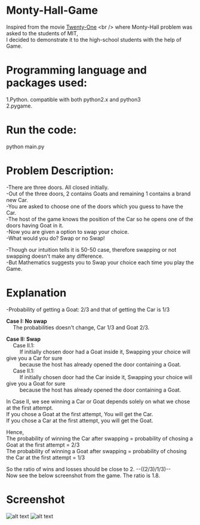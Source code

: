 # Monty-Hall-Game

Inspired from the movie [Twenty-One](https://en.wikipedia.org/wiki/21_(2008_film)) <br />
where Monty-Hall problem was asked to the students of MIT, <br />
I decided to demonstrate it to the high-school students with the help of Game. <br />


# Programming language and packages used:

1.Python. compatible with both python2.x and python3<br />
2.pygame.<br />

# Run the code:
python main.py

# Problem Description:

-There are three doors. All closed initially. <br />
-Out of the three doors, 2 contains Goats and remaining 1 contains a brand new Car. <br />
-You are asked to choose one of the doors which you guess to have the Car. <br />
-The host of the game knows the position of the Car so he opens one of the doors having Goat in it. <br />
-Now you are given a option to swap your choice. <br />
-What would you do? Swap or no Swap! <br />

-Though our intuition tells it is 50-50 case, therefore swapping or not swapping doesn't make any difference. <br />
-But Mathematics suggests you to Swap your choice each time you play the Game. <br />


# Explanation

-Probability of getting a Goat: 2/3 and that of getting the Car is 1/3 <br />

**Case I: No swap** <br />
	&emsp; The probabilities doesn't change, Car 1/3 and Goat 2/3. <br />

**Case II: Swap** <br />
	&emsp; Case II.1: <br />
		&emsp; &emsp; If initially chosen door had a Goat inside it, Swapping your choice will give you a Car for sure <br />
		&emsp; &emsp; because the host has already opened the door containing a Goat. <br />
	&emsp; Case II.1: <br />
		&emsp; &emsp; If initially chosen door had the Car inside it, Swapping your choice will give you a Goat for sure <br />
		&emsp; &emsp; because the host has already opened the door containing a Goat. <br />

In Case II, we see winning a Car or Goat depends solely on what we chose at the first attempt. <br />
If you chose a Goat at the first attempt, You will get the Car. <br />
If you chose a Car at the first attempt, you will get the Goat. <br />

Hence, <br />
The probability of winning the Car after swapping = probability of chosing a Goat at the first attempt = 2/3 <br />
The probability of winning a Goat after swapping = probability of chosing the Car at the first attempt = 1/3 <br />

So the ratio of wins and losses should be close to 2. --((2/3)/1/3)-- <br />
Now see the below screenshot from the game. The ratio is 1.8. <br />

# Screenshot

![alt text](https://github.com/speedious/Monty-Hall-Game/blob/master/monty_hall/Monty_Hall_Game.png)
![alt text](https://github.com/speedious/Monty-Hall-Game/blob/master/monty_hall/Monty_Hall_Game_Cover.png)








